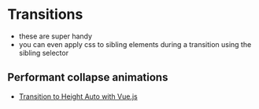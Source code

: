 # Transitions

- these are super handy
- you can even apply css to sibling elements during a transition using the sibling selector

## Performant collapse animations
- [Transition to Height Auto with Vue.js](https://markus.oberlehner.net/blog/transition-to-height-auto-with-vue/)